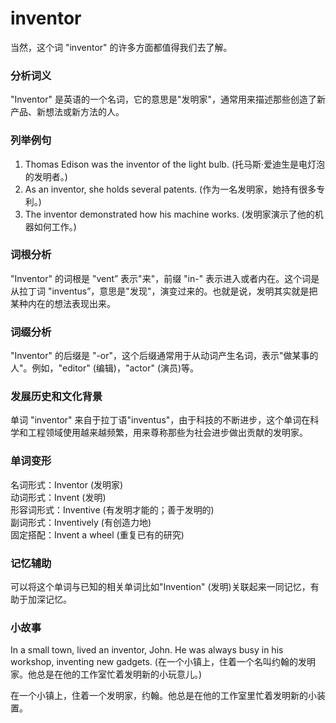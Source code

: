 # inventor

当然，这个词 "inventor" 的许多方面都值得我们去了解。

  

### 分析词义

  

"Inventor" 是英语的一个名词，它的意思是"发明家"，通常用来描述那些创造了新产品、新想法或新方法的人。

  

### 列举例句

  

1.  Thomas Edison was the inventor of the light bulb. (托马斯·爱迪生是电灯泡的发明者。)
2.  As an inventor, she holds several patents. (作为一名发明家，她持有很多专利。)
3.  The inventor demonstrated how his machine works. (发明家演示了他的机器如何工作。)

  

### 词根分析

  

"Inventor" 的词根是 "vent” 表示"来"，前缀 "in-" 表示进入或者内在。这个词是从拉丁词 "inventus”，意思是"发现"，演变过来的。也就是说，发明其实就是把某种内在的想法表现出来。

  

### 词缀分析

  

"Inventor" 的后缀是 "-or"，这个后缀通常用于从动词产生名词，表示"做某事的人"。例如，"editor" (编辑)，"actor" (演员)等。

  

### 发展历史和文化背景

  

单词 "inventor" 来自于拉丁语"inventus"，由于科技的不断进步，这个单词在科学和工程领域使用越来越频繁，用来尊称那些为社会进步做出贡献的发明家。

  

### 单词变形

  

名词形式：Inventor (发明家)  
动词形式：Invent (发明)  
形容词形式：Inventive (有发明才能的；善于发明的)  
副词形式：Inventively (有创造力地)  
固定搭配：Invent a wheel (重复已有的研究)

  

### 记忆辅助

  

可以将这个单词与已知的相关单词比如"Invention" (发明)关联起来一同记忆，有助于加深记忆。

  

### 小故事

  

In a small town, lived an inventor, John. He was always busy in his workshop, inventing new gadgets. (在一个小镇上，住着一个名叫约翰的发明家。他总是在他的工作室忙着发明新的小玩意儿。)

  

在一个小镇上，住着一个发明家，约翰。他总是在他的工作室里忙着发明新的小装置。
